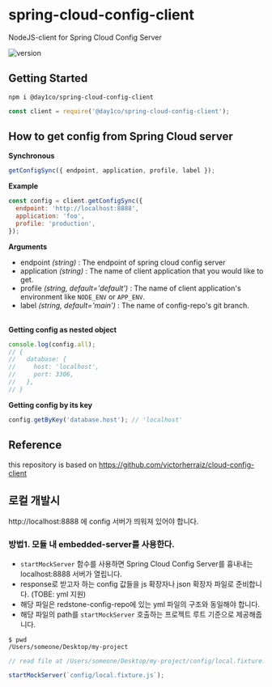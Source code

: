 # spring-cloud-config-client

NodeJS-client for Spring Cloud Config Server

![version](https://img.shields.io/github/package-json/v/day1co/spring-cloud-config-client)

## Getting Started

```
npm i @day1co/spring-cloud-config-client
```

```javascript
const client = require('@day1co/spring-cloud-config-client');
```

## How to get config from Spring Cloud server

**Synchronous**

```javascript
getConfigSync({ endpoint, application, profile, label });
```

**Example**

```javascript
const config = client.getConfigSync({
  endpoint: 'http://localhost:8888',
  application: 'foo',
  profile: 'production',
});
```

**Arguments**

- endpoint _(string)_ : The endpoint of spring cloud config server
- application _(string)_ : The name of client application that you would like to get.
- profile _(string, default='default')_ : The name of client application's environment like `NODE_ENV` or `APP_ENV`.
- label _(string, default='main')_ : The name of config-repo's git branch.
  <br/><br/>

**Getting config as nested object**

```javascript
console.log(config.all);
// {
//   database: {
//     host: 'localhost',
//     port: 3306,
//   },
// }
```

**Getting config by its key**

```javascript
config.getByKey('database.host'); // 'localhost'
```

## Reference

this repository is based on https://github.com/victorherraiz/cloud-config-client


## 로컬 개발시

http://localhost:8888 에 config 서버가 띄워져 있어야 합니다.

### 방법1. 모듈 내 embedded-server를 사용한다.

- `startMockServer` 함수를 사용하면 Spring Cloud Config Server를 흉내내는 localhost:8888 서버가 열립니다.
- response로 받고자 하는 config 값들을 js 확장자나 json 확장자 파일로 준비합니다. (TOBE: yml 지원)
- 해당 파일은 redstone-config-repo에 있는 yml 파일의 구조와 동일해야 합니다.
- 해당 파일의 path를 `startMockServer` 호출하는 프로젝트 루트 기준으로 제공해줍니다.

```console
$ pwd
/Users/someone/Desktop/my-project
```

```javascript
// read file at /Users/someone/Desktop/my-project/config/local.fixture.js

startMockServer(`config/local.fixture.js`);
```
